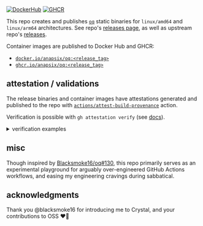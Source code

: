 [![DockerHub](https://img.shields.io/badge/dockerhub-image-blue?style=flat&logo=docker)][dockerhub]
[![GHCR](https://img.shields.io/badge/ghcr-image-blue?style=flat&logo=github)][ghcr]

This repo creates and publishes [`oq`][1] static binaries for `linux/amd64` and
`linux/arm64` architectures.
See repo's [releases page][2], as well as upstream repo's [releases][3].

Container images are published to Docker Hub and GHCR:
- [`docker.io/anapsix/oq:<release_tag>`][dockerhub]
- [`ghcr.io/anapsix/oq:<release_tag>`][ghcr]

## attestation / validations

The release binaries and container images have attestations generated and
published to the repo with [`actions/attest-build-provenance`][attest] action.

Verification is possible with `gh attestation verify` (see [docs][gh-docs]).

<details><summary>verification examples</summary>

- binaries
  ```shell
  gh attestation verify ./bin/oq-v1.3.5-linux-amd64 --owner anapsix
  gh attestation verify ./bin/oq-v1.3.5-linux-amd64 --repo anapsix/Blacksmoke16-oq-releases
  ```
- images
  ```shell
  # docker
  gh attestation verify oci://docker.io/anapsix/oq:v1.3.5 --owner anapsix
  gh attestation verify oci://docker.io/anapsix/oq:v1.3.5 --repo anapsix/Blacksmoke16-oq-releases

  # ghcr
  gh attestation verify oci://ghcr.io/anapsix/oq:v1.3.5 --owner anapsix
  gh attestation verify oci://ghcr.io/anapsix/oq:v1.3.5 --repo anapsix/Blacksmoke16-oq-releases
  ```
</details>

## misc

Though inspired by [Blacksmoke16/oq#130][upstreamPR], this repo primarily serves
as an experimental playground for arguably over-engineered GitHub Actions
workflows, and easing my engineering cravings during sabbatical.

## acknowledgments

Thank you @blacksmoke16 for introducing me to Crystal, and your contributions
to OSS ❤️🙏

[links]::
[1]: https://github.com/Blacksmoke16/oq
[2]: https://github.com/anapsix/Blacksmoke16-oq-releases/releases
[3]: https://github.com/Blacksmoke16/oq/releases
[attest]: https://github.com/marketplace/actions/attest-build-provenance
[gh-docs]: https://cli.github.com/manual/gh_attestation_verify
[upstreamPR]: https://github.com/Blacksmoke16/oq/pull/130
[dockerhub]: https://hub.docker.com/r/anapsix/oq
[ghcr]: https://github.com/anapsix/Blacksmoke16-oq-releases/pkgs/container/oq
